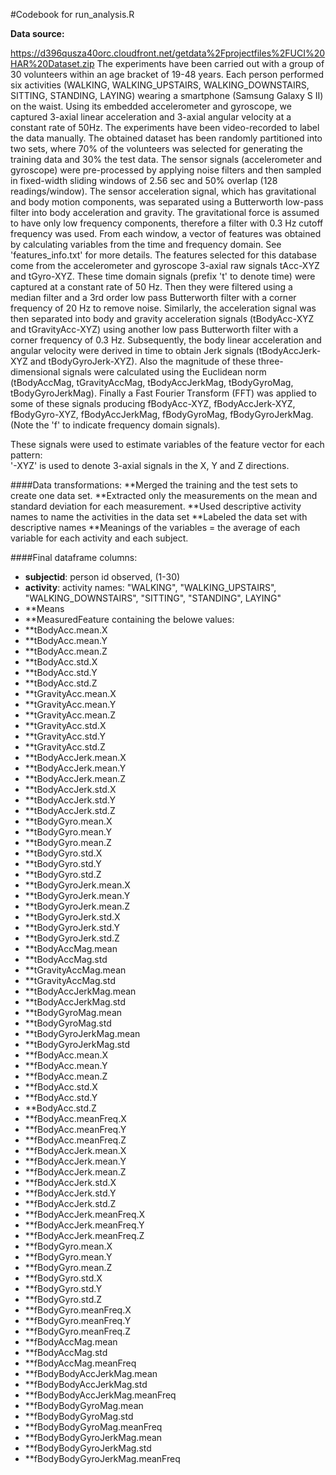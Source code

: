 #Codebook for run_analysis.R

**Data source:**

https://d396qusza40orc.cloudfront.net/getdata%2Fprojectfiles%2FUCI%20HAR%20Dataset.zip
The experiments have been carried out with a group of 30 volunteers within an age bracket of 19-48 years. Each person performed six activities (WALKING, WALKING_UPSTAIRS, WALKING_DOWNSTAIRS, SITTING, STANDING, LAYING) wearing a smartphone (Samsung Galaxy S II) on the waist. Using its embedded accelerometer and gyroscope, we captured 3-axial linear acceleration and 3-axial angular velocity at a constant rate of 50Hz. The experiments have been video-recorded to label the data manually. The obtained dataset has been randomly partitioned into two sets, where 70% of the volunteers was selected for generating the training data and 30% the test data. 
The sensor signals (accelerometer and gyroscope) were pre-processed by applying noise filters and then sampled in fixed-width sliding windows of 2.56 sec and 50% overlap (128 readings/window). The sensor acceleration signal, which has gravitational and body motion components, was separated using a Butterworth low-pass filter into body acceleration and gravity. The gravitational force is assumed to have only low frequency components, therefore a filter with 0.3 Hz cutoff frequency was used. From each window, a vector of features was obtained by calculating variables from the time and frequency domain. See 'features_info.txt' for more details.
The features selected for this database come from the accelerometer and gyroscope 3-axial raw signals tAcc-XYZ and tGyro-XYZ. These time domain signals (prefix 't' to denote time) were captured at a constant rate of 50 Hz. Then they were filtered using a median filter and a 3rd order low pass Butterworth filter with a corner frequency of 20 Hz to remove noise. Similarly, the acceleration signal was then separated into body and gravity acceleration signals (tBodyAcc-XYZ and tGravityAcc-XYZ) using another low pass Butterworth filter with a corner frequency of 0.3 Hz.
Subsequently, the body linear acceleration and angular velocity were derived in time to obtain Jerk signals (tBodyAccJerk-XYZ and tBodyGyroJerk-XYZ). Also the magnitude of these three-dimensional signals were calculated using the Euclidean norm (tBodyAccMag, tGravityAccMag, tBodyAccJerkMag, tBodyGyroMag, tBodyGyroJerkMag). 
Finally a Fast Fourier Transform (FFT) was applied to some of these signals producing fBodyAcc-XYZ, fBodyAccJerk-XYZ, fBodyGyro-XYZ, fBodyAccJerkMag, fBodyGyroMag, fBodyGyroJerkMag. (Note the 'f' to indicate frequency domain signals). 

These signals were used to estimate variables of the feature vector for each pattern:  
'-XYZ' is used to denote 3-axial signals in the X, Y and Z directions.



####Data transformations:
**Merged the training and the test sets to create one data set.
**Extracted only the measurements on the mean and standard deviation for each measurement. 
**Used descriptive activity names to name the activities in the data set
**Labeled the data set with descriptive names
**Meanings of the variables = the average of each variable for each activity and each subject. 

####Final dataframe columns:

* **subjectid**: person id observed, (1-30)
* **activity**:     activity  names: "WALKING", "WALKING_UPSTAIRS", "WALKING_DOWNSTAIRS", "SITTING", "STANDING", LAYING" 
* **Means
* **MeasuredFeature containing the belowe values:
* **tBodyAcc.mean.X
* **tBodyAcc.mean.Y
* **tBodyAcc.mean.Z
* **tBodyAcc.std.X
* **tBodyAcc.std.Y
* **tBodyAcc.std.Z
* **tGravityAcc.mean.X
* **tGravityAcc.mean.Y
* **tGravityAcc.mean.Z
* **tGravityAcc.std.X
* **tGravityAcc.std.Y
* **tGravityAcc.std.Z
* **tBodyAccJerk.mean.X
* **tBodyAccJerk.mean.Y
* **tBodyAccJerk.mean.Z
* **tBodyAccJerk.std.X
* **tBodyAccJerk.std.Y
* **tBodyAccJerk.std.Z
* **tBodyGyro.mean.X
* **tBodyGyro.mean.Y
* **tBodyGyro.mean.Z
* **tBodyGyro.std.X
* **tBodyGyro.std.Y
* **tBodyGyro.std.Z
* **tBodyGyroJerk.mean.X
* **tBodyGyroJerk.mean.Y
* **tBodyGyroJerk.mean.Z
* **tBodyGyroJerk.std.X
* **tBodyGyroJerk.std.Y
* **tBodyGyroJerk.std.Z
* **tBodyAccMag.mean
* **tBodyAccMag.std
* **tGravityAccMag.mean
* **tGravityAccMag.std
* **tBodyAccJerkMag.mean
* **tBodyAccJerkMag.std
* **tBodyGyroMag.mean
* **tBodyGyroMag.std
* **tBodyGyroJerkMag.mean
* **tBodyGyroJerkMag.std
* **fBodyAcc.mean.X
* **fBodyAcc.mean.Y
* **fBodyAcc.mean.Z
* **fBodyAcc.std.X
* **fBodyAcc.std.Y
* **BodyAcc.std.Z
* **fBodyAcc.meanFreq.X
* **fBodyAcc.meanFreq.Y
* **fBodyAcc.meanFreq.Z
* **fBodyAccJerk.mean.X
* **fBodyAccJerk.mean.Y
* **fBodyAccJerk.mean.Z
* **fBodyAccJerk.std.X
* **fBodyAccJerk.std.Y
* **fBodyAccJerk.std.Z
* **fBodyAccJerk.meanFreq.X
* **fBodyAccJerk.meanFreq.Y
* **fBodyAccJerk.meanFreq.Z
* **fBodyGyro.mean.X
* **fBodyGyro.mean.Y
* **fBodyGyro.mean.Z
* **fBodyGyro.std.X
* **fBodyGyro.std.Y
* **fBodyGyro.std.Z
* **fBodyGyro.meanFreq.X
* **fBodyGyro.meanFreq.Y
* **fBodyGyro.meanFreq.Z
* **fBodyAccMag.mean
* **fBodyAccMag.std
* **fBodyAccMag.meanFreq
* **fBodyBodyAccJerkMag.mean
* **fBodyBodyAccJerkMag.std
* **fBodyBodyAccJerkMag.meanFreq
* **fBodyBodyGyroMag.mean
* **fBodyBodyGyroMag.std
* **fBodyBodyGyroMag.meanFreq
* **fBodyBodyGyroJerkMag.mean
* **fBodyBodyGyroJerkMag.std
* **fBodyBodyGyroJerkMag.meanFreq
